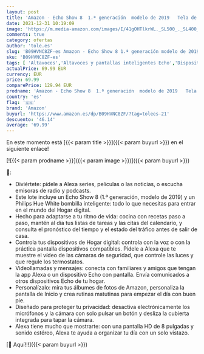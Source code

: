 ```yaml
---
layout: post
title: 'Amazon - Echo Show 8  1.ª generación  modelo de 2019   Tela de color antracita + Philips Hue White bombilla inteligente  compatible con Alexa - Kit de inicio de Hogar digital'
date: 2021-12-31 10:19:09
image: 'https://m.media-amazon.com/images/I/41gOHTlkrWL._SL500_._SL400_.jpg'
comments: true
category: ofertas
author: 'tole.es'
slug: 'B09HVNC8ZF-es Amazon - Echo Show 8 1.ª generación modelo de 2019 Tela de...'
sku: 'B09HVNC8ZF-es'
tags: [ 'Altavoces','Altavoces y pantallas inteligentes Echo','Dispositivos Amazon','Dispositivos Amazon y Accesorios','Electrónica','Equipos de audio y Hi-Fi','Pantallas inteligentes','alexa','amazon','hue','philips', ]
actualPrice: 69.99 EUR
currency: EUR
price: 69.99
comparePrice: 129.94 EUR
prodname: 'Amazon - Echo Show 8  1.ª generación  modelo de 2019   Tela de color antracita + Philips Hue White bombilla inteligente  compatible con Alexa - Kit de inicio de Hogar digital'
country: 'es'
flag: '🇪🇸'
brand: 'Amazon'
buyurl: 'https://www.amazon.es/dp/B09HVNC8ZF/?tag=tolees-21'
descuento: '46.14'
average: '69.99'
---
```


En este momento está [{{< param title >}}]({{< param buyurl >}}) en el siguiente enlace!

[![{{< param prodname >}}]({{< param image >}})]({{< param buyurl >}})

🔎:

- Diviértete: pídele a Alexa series, películas o las noticias, o escucha emisoras de radio y podcasts.
- Este lote incluye un Echo Show 8 (1.ª generación, modelo de 2019) y un Philips Hue White bombilla inteligente: todo lo que necesitas para entrar en el mundo del Hogar digital.
- Hecho para adaptarse a tu ritmo de vida: cocina con recetas paso a paso, mantén al día tus listas de tareas y las citas del calendario, y consulta el pronóstico del tiempo y el estado del tráfico antes de salir de casa.
- Controla tus dispositivos de Hogar digital: controla con la voz o con la práctica pantalla dispositivos compatibles. Pídele a Alexa que te muestre el vídeo de las cámaras de seguridad, que controle las luces y que regule los termostatos.
- Videollamadas y mensajes: conecta con familiares y amigos que tengan la app Alexa o un dispositivo Echo con pantalla. Envía comunicados a otros dispositivos Echo de tu hogar.
- Personalízalo: mira tus álbumes de fotos de Amazon, personaliza la pantalla de Inicio y crea rutinas matutinas para empezar el día con buen pie.
- Diseñado para proteger tu privacidad: desactiva electrónicamente los micrófonos y la cámara con solo pulsar un botón y desliza la cubierta integrada para tapar la cámara.
- Alexa tiene mucho que mostrarte: con una pantalla HD de 8 pulgadas y sonido estéreo, Alexa te ayuda a organizar tu día con un solo vistazo.

[🛒 Aquí!!!]({{< param buyurl >}})
